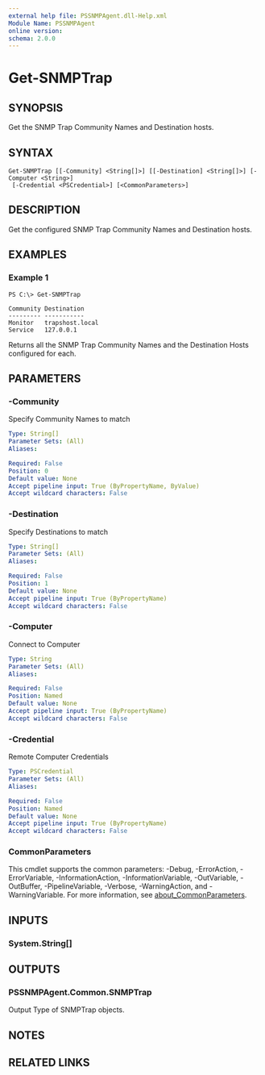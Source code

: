 ```yaml
---
external help file: PSSNMPAgent.dll-Help.xml
Module Name: PSSNMPAgent
online version:
schema: 2.0.0
---
```


# Get-SNMPTrap

## SYNOPSIS
Get the SNMP Trap Community Names and Destination hosts.

## SYNTAX

```
Get-SNMPTrap [[-Community] <String[]>] [[-Destination] <String[]>] [-Computer <String>]
 [-Credential <PSCredential>] [<CommonParameters>]
```

## DESCRIPTION
Get the configured SNMP Trap Community Names and Destination hosts.

## EXAMPLES

### Example 1
```
PS C:\> Get-SNMPTrap

Community Destination
--------- -----------
Monitor   trapshost.local
Service   127.0.0.1
```

Returns all the SNMP Trap Community Names and the Destination Hosts configured for each.

## PARAMETERS

### -Community
Specify Community Names to match

```yaml
Type: String[]
Parameter Sets: (All)
Aliases:

Required: False
Position: 0
Default value: None
Accept pipeline input: True (ByPropertyName, ByValue)
Accept wildcard characters: False
```

### -Destination
Specify Destinations to match

```yaml
Type: String[]
Parameter Sets: (All)
Aliases:

Required: False
Position: 1
Default value: None
Accept pipeline input: True (ByPropertyName)
Accept wildcard characters: False
```

### -Computer
Connect to Computer

```yaml
Type: String
Parameter Sets: (All)
Aliases:

Required: False
Position: Named
Default value: None
Accept pipeline input: True (ByPropertyName)
Accept wildcard characters: False
```

### -Credential
Remote Computer Credentials

```yaml
Type: PSCredential
Parameter Sets: (All)
Aliases:

Required: False
Position: Named
Default value: None
Accept pipeline input: True (ByPropertyName)
Accept wildcard characters: False
```

### CommonParameters
This cmdlet supports the common parameters: -Debug, -ErrorAction, -ErrorVariable, -InformationAction, -InformationVariable, -OutVariable, -OutBuffer, -PipelineVariable, -Verbose, -WarningAction, and -WarningVariable. For more information, see [about_CommonParameters](http://go.microsoft.com/fwlink/?LinkID=113216).

## INPUTS

### System.String[]
## OUTPUTS

### PSSNMPAgent.Common.SNMPTrap
Output Type of SNMPTrap objects.

## NOTES

## RELATED LINKS
